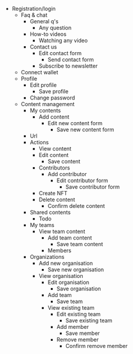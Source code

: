 <!-- Faq & Chat -->
- Registration/login
  - Faq & chat
    - General q's
      - Any question
    - How-to videos
      - Watching any video
    - Contact us
      - Edit contact form
        - Send contact form
      - Subscribe to newsletter
  - Connect wallet <!-- Connect Wallet  -->
  - Profile <!-- Fill in/visit Profile -->
    - Edit profile
      - Save profile
    - Change password
  - Content management <!-- Content Management -->
    - My contents
      - Add content
        - Edit new content form
          - Save new content form
    - Url
    - Actions
      - View content
      - Edit content
        - Save content
      - Contributors
        - Add contributor
          - Edit contributor form
            - Save contributor form
      - Create NFT
      - Delete content
        - Confirm delete content
    - Shared contents
      - Todo
    - My teams
      - View team content
        - Add team content
          - Save team content
        - Members
    - Organizations
      - Add new organisation
        - Save new organisation
      - View organisation
        - Edit organisation
          - Save organisation
        - Add team
          - Save team
        - View existing team
          - Edit existing team
            - Save existing team
          - Add member
            - Save member
          - Remove member
            - Confirm remove member
